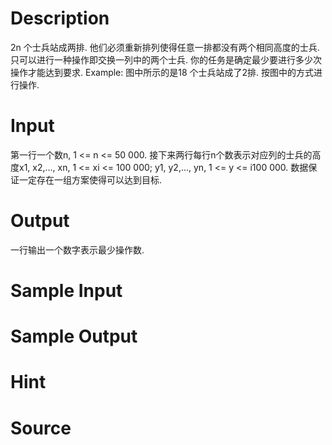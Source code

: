
# Description

<div class="content">
2n 个士兵站成两排. 他们必须重新排列使得任意一排都没有两个相同高度的士兵. 
只可以进行一种操作即交换一列中的两个士兵. 你的任务是确定最少要进行多少次操作才能达到要求. 
Example: 
图中所示的是18 个士兵站成了2排. 按图中的方式进行操作. 
</div>

# Input

<div class="content">第一行一个数n, 1 &lt;= n &lt;= 50 000. 接下来两行每行n个数表示对应列的士兵的高度x1, x2,..., xn, 1 &lt;= xi &lt;= 100 000; y1, y2,..., yn, 1 &lt;= y &lt;= i100 000. 
数据保证一定存在一组方案使得可以达到目标. 
</div>

# Output

<div class="content">
一行输出一个数字表示最少操作数.</div>

# Sample Input

<div class="content"><span class="sampledata"></span></div>

# Sample Output

<div class="content"><span class="sampledata"></span></div>

# Hint

<div class="content"><p></p></div>

# Source

<div class="content"><p><a href="problemset.php?search="></a></p></div>

